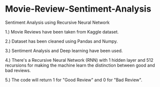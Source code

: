 # Movie-Review-Sentiment-Analysis
Sentiment Analysis using Recursive Neural Network

1.) Movie Reviews have been taken from Kaggle dataset.

2.) Dataset has been cleaned using Pandas and Numpy.

3.) Sentiment Analysis and Deep learning have been used.

4.) There's a Recursive Neural Network (RNN) with 1 hidden layer and
    512 recursions for making the machine learn the distinction between
    good and bad reviews.
    
5.) The code will return 1 for "Good Review" and 0 for "Bad Review".

